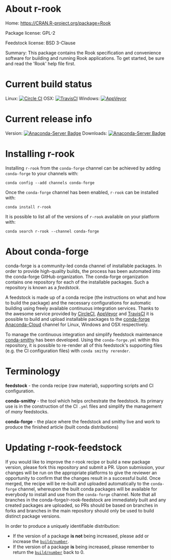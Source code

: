 About r-rook
============

Home: https://CRAN.R-project.org/package=Rook

Package license: GPL-2

Feedstock license: BSD 3-Clause

Summary: This package contains the Rook specification and convenience software for building
and running Rook applications. To get started, be sure and read the 'Rook' help
file first.




Current build status
====================

Linux: [![Circle CI](https://circleci.com/gh/conda-forge/r-rook-feedstock.svg?style=shield)](https://circleci.com/gh/conda-forge/r-rook-feedstock)
OSX: [![TravisCI](https://travis-ci.org/conda-forge/r-rook-feedstock.svg?branch=master)](https://travis-ci.org/conda-forge/r-rook-feedstock)
Windows: [![AppVeyor](https://ci.appveyor.com/api/projects/status/github/conda-forge/r-rook-feedstock?svg=True)](https://ci.appveyor.com/project/conda-forge/r-rook-feedstock/branch/master)

Current release info
====================
Version: [![Anaconda-Server Badge](https://anaconda.org/conda-forge/r-rook/badges/version.svg)](https://anaconda.org/conda-forge/r-rook)
Downloads: [![Anaconda-Server Badge](https://anaconda.org/conda-forge/r-rook/badges/downloads.svg)](https://anaconda.org/conda-forge/r-rook)

Installing r-rook
=================

Installing `r-rook` from the `conda-forge` channel can be achieved by adding `conda-forge` to your channels with:

```
conda config --add channels conda-forge
```

Once the `conda-forge` channel has been enabled, `r-rook` can be installed with:

```
conda install r-rook
```

It is possible to list all of the versions of `r-rook` available on your platform with:

```
conda search r-rook --channel conda-forge
```


About conda-forge
=================

conda-forge is a community-led conda channel of installable packages.
In order to provide high-quality builds, the process has been automated into the
conda-forge GitHub organization. The conda-forge organization contains one repository
for each of the installable packages. Such a repository is known as a *feedstock*.

A feedstock is made up of a conda recipe (the instructions on what and how to build
the package) and the necessary configurations for automatic building using freely
available continuous integration services. Thanks to the awesome service provided by
[CircleCI](https://circleci.com/), [AppVeyor](http://www.appveyor.com/)
and [TravisCI](https://travis-ci.org/) it is possible to build and upload installable
packages to the [conda-forge](https://anaconda.org/conda-forge)
[Anaconda-Cloud](http://docs.anaconda.org/) channel for Linux, Windows and OSX respectively.

To manage the continuous integration and simplify feedstock maintenance
[conda-smithy](http://github.com/conda-forge/conda-smithy) has been developed.
Using the ``conda-forge.yml`` within this repository, it is possible to re-render all of
this feedstock's supporting files (e.g. the CI configuration files) with ``conda smithy rerender``.


Terminology
===========

**feedstock** - the conda recipe (raw material), supporting scripts and CI configuration.

**conda-smithy** - the tool which helps orchestrate the feedstock.
                   Its primary use is in the construction of the CI ``.yml`` files
                   and simplify the management of *many* feedstocks.

**conda-forge** - the place where the feedstock and smithy live and work to
                  produce the finished article (built conda distributions)


Updating r-rook-feedstock
=========================

If you would like to improve the r-rook recipe or build a new
package version, please fork this repository and submit a PR. Upon submission,
your changes will be run on the appropriate platforms to give the reviewer an
opportunity to confirm that the changes result in a successful build. Once
merged, the recipe will be re-built and uploaded automatically to the
`conda-forge` channel, whereupon the built conda packages will be available for
everybody to install and use from the `conda-forge` channel.
Note that all branches in the conda-forge/r-rook-feedstock are
immediately built and any created packages are uploaded, so PRs should be based
on branches in forks and branches in the main repository should only be used to
build distinct package versions.

In order to produce a uniquely identifiable distribution:
 * If the version of a package **is not** being increased, please add or increase
   the [``build/number``](http://conda.pydata.org/docs/building/meta-yaml.html#build-number-and-string).
 * If the version of a package **is** being increased, please remember to return
   the [``build/number``](http://conda.pydata.org/docs/building/meta-yaml.html#build-number-and-string)
   back to 0.
